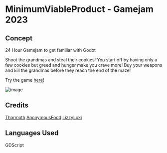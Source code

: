 # MinimumViableProduct - Gamejam 2023
## Concept
24 Hour Gamejam to get familiar with Godot

Shoot the grandmas and steal their cookies! You start off by having only a few cookies but greed and hunger make you crave more!
Buy your weapons and kill the grandmas before they reach the end of the maze!

Try the game [here](https://indigosingularity.itch.io/minimumviableproduct)!

![image](https://github.com/user-attachments/assets/96f6390d-df47-4578-a24b-55e37d8ecfa6)

## Credits
[Tharmoth](https://github.com/tharmoth)
[AnonymousFood](https://github.com/AnonymousFood)
[LizzyLoki](https://github.com/lizzyLoki)

## Languages Used
GDScript
